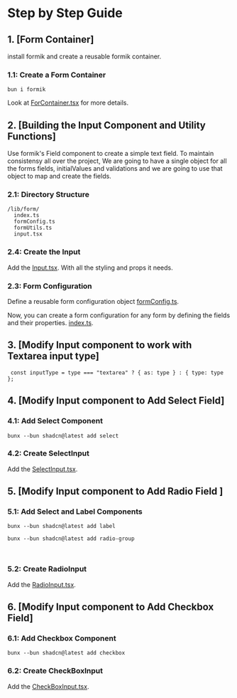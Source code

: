 # **Step by Step Guide**

## **1. [Form Container]**

install formik and create a reusable formik container.

### **1.1: Create a Form Container**

```
bun i formik
```

Look at [ForContainer.tsx](./src/components/containers/FormContainer.tsx) for more details.

## **2. [Building the Input Component and Utility Functions]**

Use formik's Field component to create a simple text field.
To maintain consistensy all over the project, We are going to have a single object for all the forms fields, initialValues and validations and we are going to use that object to map and create the fields.

### **2.1: Directory Structure**

```
/lib/form/
  index.ts
  formConfig.ts
  formUtils.ts
  input.tsx
```

### **2.4: Create the Input**

Add the [Input.tsx](./src/components/ui/inputs/Input.tsx). With all the styling and props it needs.

### **2.3: Form Configuration**

Define a reusable form configuration object [formConfig.ts](./src/lib/forms/formConfig.ts).

Now, you can create a form configuration for any form by defining the fields and their properties.
[index.ts](./src/lib/forms/index.ts).

## **3. [Modify Input component to work with Textarea input type]**

```
 const inputType = type === "textarea" ? { as: type } : { type: type };

```

## **4. [Modify Input component to Add Select Field]**

### **4.1: Add Select Component**

```
bunx --bun shadcn@latest add select

```

### **4.2: Create SelectInput**

Add the [SelectInput.tsx](./src/components/ui/inputs/SelectInput.tsx).

## **5. [Modify Input component to Add Radio Field ]**

### **5.1: Add Select and Label Components**

```
bunx --bun shadcn@latest add label

bunx --bun shadcn@latest add radio-group



```

### **5.2: Create RadioInput**

Add the [RadioInput.tsx](./src/components/ui/inputs/RadioInput.tsx).

## **6. [Modify Input component to Add Checkbox Field]**

### **6.1: Add Checkbox Component**

```
bunx --bun shadcn@latest add checkbox

```

### **6.2: Create CheckBoxInput**

Add the [CheckBoxInput.tsx](./src/components/ui/inputs/CheckBoxInput.tsx).
